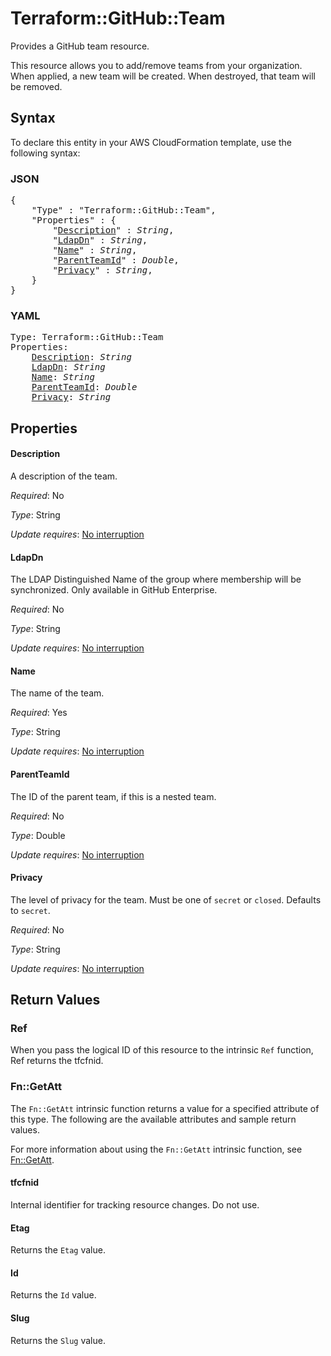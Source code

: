 # Terraform::GitHub::Team

Provides a GitHub team resource.

This resource allows you to add/remove teams from your organization. When applied,
a new team will be created. When destroyed, that team will be removed.

## Syntax

To declare this entity in your AWS CloudFormation template, use the following syntax:

### JSON

<pre>
{
    "Type" : "Terraform::GitHub::Team",
    "Properties" : {
        "<a href="#description" title="Description">Description</a>" : <i>String</i>,
        "<a href="#ldapdn" title="LdapDn">LdapDn</a>" : <i>String</i>,
        "<a href="#name" title="Name">Name</a>" : <i>String</i>,
        "<a href="#parentteamid" title="ParentTeamId">ParentTeamId</a>" : <i>Double</i>,
        "<a href="#privacy" title="Privacy">Privacy</a>" : <i>String</i>,
    }
}
</pre>

### YAML

<pre>
Type: Terraform::GitHub::Team
Properties:
    <a href="#description" title="Description">Description</a>: <i>String</i>
    <a href="#ldapdn" title="LdapDn">LdapDn</a>: <i>String</i>
    <a href="#name" title="Name">Name</a>: <i>String</i>
    <a href="#parentteamid" title="ParentTeamId">ParentTeamId</a>: <i>Double</i>
    <a href="#privacy" title="Privacy">Privacy</a>: <i>String</i>
</pre>

## Properties

#### Description

A description of the team.

_Required_: No

_Type_: String

_Update requires_: [No interruption](https://docs.aws.amazon.com/AWSCloudFormation/latest/UserGuide/using-cfn-updating-stacks-update-behaviors.html#update-no-interrupt)

#### LdapDn

The LDAP Distinguished Name of the group where membership will be synchronized. Only available in GitHub Enterprise.

_Required_: No

_Type_: String

_Update requires_: [No interruption](https://docs.aws.amazon.com/AWSCloudFormation/latest/UserGuide/using-cfn-updating-stacks-update-behaviors.html#update-no-interrupt)

#### Name

The name of the team.

_Required_: Yes

_Type_: String

_Update requires_: [No interruption](https://docs.aws.amazon.com/AWSCloudFormation/latest/UserGuide/using-cfn-updating-stacks-update-behaviors.html#update-no-interrupt)

#### ParentTeamId

The ID of the parent team, if this is a nested team.

_Required_: No

_Type_: Double

_Update requires_: [No interruption](https://docs.aws.amazon.com/AWSCloudFormation/latest/UserGuide/using-cfn-updating-stacks-update-behaviors.html#update-no-interrupt)

#### Privacy

The level of privacy for the team. Must be one of `secret` or `closed`.
Defaults to `secret`.

_Required_: No

_Type_: String

_Update requires_: [No interruption](https://docs.aws.amazon.com/AWSCloudFormation/latest/UserGuide/using-cfn-updating-stacks-update-behaviors.html#update-no-interrupt)

## Return Values

### Ref

When you pass the logical ID of this resource to the intrinsic `Ref` function, Ref returns the tfcfnid.

### Fn::GetAtt

The `Fn::GetAtt` intrinsic function returns a value for a specified attribute of this type. The following are the available attributes and sample return values.

For more information about using the `Fn::GetAtt` intrinsic function, see [Fn::GetAtt](https://docs.aws.amazon.com/AWSCloudFormation/latest/UserGuide/intrinsic-function-reference-getatt.html).

#### tfcfnid

Internal identifier for tracking resource changes. Do not use.

#### Etag

Returns the <code>Etag</code> value.

#### Id

Returns the <code>Id</code> value.

#### Slug

Returns the <code>Slug</code> value.

